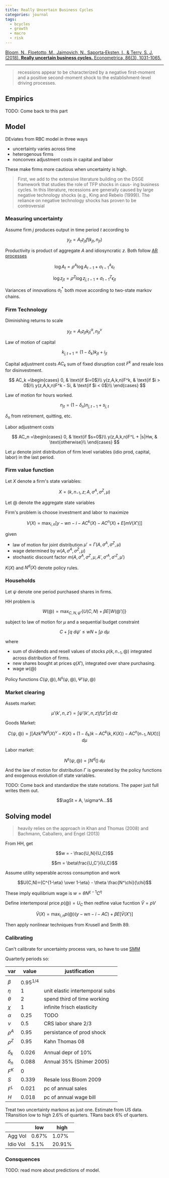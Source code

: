 ```yaml
---
title: Really Uncertain Business Cycles
categories: journal
tags:
  - bcycles
  - growth
  - macro
  - risk
---
```


[Bloom, N., Floetotto, M., Jaimovich, N., Saporta‐Eksten, I., & Terry, S. J. (2018). **Really uncertain business cycles.** Econometrica, 86(3), 1031-1065.](https://www.nber.org/system/files/working_papers/w18245/w18245.pdf)

---


> recessions appear to be characterized by a negative first-moment and a positive
second-moment shock to the establishment-level driving processes.


## Empirics

TODO: Come back to this part


## Model

DEviates from RBC model in three ways
- uncertainty varies across time
- heterogenous firms
- nonconvex adjustment costs in capital and labor

These make firms more cautious when uncertainty is high.



> First, we add to the extensive
literature building on the DSGE framework that studies the role of TFP shocks in caus-
ing business cycles. In this literature, recessions are generally caused by large negative
technology shocks (e.g., King and Rebelo (1999)). The reliance on negative technology
shocks has proven to be controversial


### Measuring uncertainty

Assume firm $j$ produces output in time period $t$ according to 

$$y_{jt} = A_t z_{jt} f(k_{jt}, n_{jt})$$

Productivity is product of aggregate $A$ and idiosyncratic $z$.
Both follow [AR processes](https://en.wikipedia.org/wiki/Autoregressive_model)

$$\log A_t = \rho^A \log A_{t-1} + \sigma^A_{t-1} \epsilon_t$$

$$\log z_{jt} = \rho^Z \log z_{j,t-1} + \sigma^Z_{t-1} \epsilon_{jt}$$

Variances of innovations $\sigma^*_t$ both move according to two-state markov chains.

### Firm Technology

Diminishing returns to scale

$$y_{jt} = A_t z_{jt} k^\alpha_{jt}, n^\nu_{jt}$$

Law of motion of capital

$$k_{j,t+1} = (1-\delta_k) k_{jt} + i_{jt}$$

Capital adjustment costs $AC_k$
sum of fixed disruption cost $F^k$
and resale loss for disinvestment.

$$
AC_k =\begin{cases}
        0, & \text{if $i=0$}\\
        y(z,A,k,n)F^k, & \text{if $i > 0$}\\
        y(z,A,k,n)F^k - Si, & \text{if $i < 0$}\\
    \end{cases}
$$

Law of motion for hours worked.

$$n_{jt} = (1-\delta_n) n_{j,t-1} + s_{j,t}$$

$\delta_n$ from retirement, quitting, etc.

Labor adjustment costs

$$
AC_n =\begin{cases}
        0, & \text{if $s=0$}\\
        y(z,A,k,n)F^L + |s|Hw, & \text{otherwise}\\
    \end{cases}
$$

Let $\mu$ denote joint distribution of firm level variables (idio prod, capital, labor) in the last period.


### Firm value function

Let $X$ denote a firm's state variables:

$$X = (k,n_{-1},z;A,\sigma^A,\sigma^Z,\mu)$$

Let $@$ denote the aggregate state variables

Firm's problem is choose investment and labor to maximize 

$$V(X) = \max_{i,n} \left[
        y - wn - i - AC^k (X) - AC^n (X) 
        + E[mV(X')]
    \right]$$


given 
- law of motion for joint distribution $\mu' = \Gamma(A,\sigma^A,\sigma^Z,\mu)$
- wage determined by $w(A,\sigma^A,\sigma^Z,\mu)$
- stochastic discount factor $m(A,\sigma^A,\sigma^Z,\mu,A',\sigma'^A,\sigma'^Z,\mu')$

$K(X)$ and $N^d(X)$ denote policy rules.


### Households

Let $\psi$ denote one period purchased shares in firms.

HH problem is 

$$W(@) = \max_{C,N,\psi'} \{
        U(C,N)+\beta E[W(@')]
    \}$$

subject to law of motion for $\mu$ and a sequential budget constraint

$$C + \int q\ d\psi' \leq wN + \int \rho\ d\mu$$

where
- sum of dividends and resell values of stocks $\rho(k,n_{-1},@)$ integrated across distribution of firms.
- new shares bought at prices $q(X')$, integrated over share purchasing.
- wage $w(@)$

Policy functions $C(\psi,@),N^s(\psi,@),\Psi'(\psi,@)$



### Market clearing

Assets market:

$$\mu'(k',n,z') = \int \psi'(k',n,z) f(z'|z)\; dz$$

Goods Market:

$$C(\psi,@) = \int [Azk^\alpha N^d (X)^\nu - K(X) + (1-\delta_k)k - AC^k(k,K(X)) - AC^n (n_{-1}, N(X))] \; d\mu$$

Labor market:

$$N^s (\psi,@) = \int N^d() \; d\mu$$

And the law of motion for distribution $\Gamma$ is generated by the policy functions and exogenous evolution of state variables.

TODO: Come back and standardize the state notations. The paper just full writes them out.

$$\newcommand\agst{\checkmark}$$

$$\agSt = A, \sigma^A...$$


## Solving model

> heavily relies on the approach in Khan
and Thomas (2008) and Bachmann, Caballero, and Engel (2013)

From HH, get

$$w = - \frac{U_N}{U_C}$$

$$m = \beta\frac{U_C'}{U_C}$$

Assume utility seperable across consumption and work

$$U(C,N)={C^{1-\eta} \over 1-\eta} - \theta \frac{N^\chi}{\chi}$$

These imply equilibrium wage is 
$w = \theta N^{\chi-1}C^\eta$

Define intertemporal price $p(@)=U_C$
then redfine value fucntion $\tilde V=pV$

$$\tilde V(X) = \max_{i,n} p(@)(y-wn-i-AC) + \beta E[\tilde V(X')]$$

Then apply nonlinear techniques from Krusell and Smith 89. 

### Calibrating

Can't calibrate for uncertainty process vars, so have to use 
[SMM](https://en.wikipedia.org/wiki/Method_of_simulated_moments)

Quarterly periods so:

|var|value|justification|
|---|---|---|
||||
|$\beta$|$0.95^{1/4}$||
|$\eta$|1|unit elastic intertemporal subs|
|$\theta$|2|spend third of time working|
|$\chi$|1|infinite frisch elasticity|
|$\alpha$|0.25|TODO|
|$\nu$|0.5|CRS labor share 2/3 |
|$\rho^A$|0.95|persistance of prod shock|
|$\rho^Z$|0.95|Kahn Thomas 08|
||||
|$\delta_k$|0.026|Annual depr of 10%|
|$\delta_n$|0.088|Annual 35% (Shimer 2005)|
|$F^K$|0||
|$S$|0.339|Resale loss Bloom 2009|
|$F^L$|0.021|pc of annual sales|
|$H$|0.018|pc of annual wage bill|


Treat two uncertainty markovs as just one.
Estimate from US data.
TRansition low to high 2.6% of quarters.
TRans back 6% of quarters.

||low|high|
|---|---|---|
|Agg Vol|0.67%|1.07%|
|Idio Vol|5.1%|20.91%|

### Consquences

TODO: read more about predictions of model.